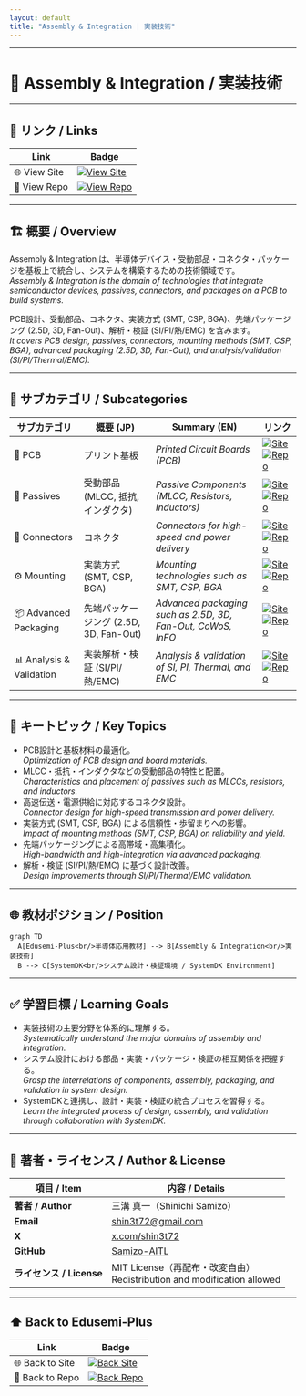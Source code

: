 ```yaml
---
layout: default
title: "Assembly & Integration | 実装技術"
---
```


---

# 🧩 Assembly & Integration / 実装技術

---

## 🔗 リンク / Links

| Link | Badge |
|---|---|
| 🌐 View Site | [![View Site](https://img.shields.io/badge/View-Site-green?style=for-the-badge&logo=githubpages)](https://samizo-aitl.github.io/Edusemi-Plus/Assembly-Integration/) |
| 📂 View Repo | [![View Repo](https://img.shields.io/badge/View-Repo-blue?style=for-the-badge&logo=github)](https://github.com/Samizo-AITL/Edusemi-Plus/tree/main/Assembly-Integration) |

---

## 🏗 概要 / Overview
Assembly & Integration は、半導体デバイス・受動部品・コネクタ・パッケージを基板上で統合し、システムを構築するための技術領域です。  
*Assembly & Integration is the domain of technologies that integrate semiconductor devices, passives, connectors, and packages on a PCB to build systems.*  

PCB設計、受動部品、コネクタ、実装方式 (SMT, CSP, BGA)、先端パッケージング (2.5D, 3D, Fan-Out)、解析・検証 (SI/PI/熱/EMC) を含みます。  
*It covers PCB design, passives, connectors, mounting methods (SMT, CSP, BGA), advanced packaging (2.5D, 3D, Fan-Out), and analysis/validation (SI/PI/Thermal/EMC).*  

---

## 📂 サブカテゴリ / Subcategories

| サブカテゴリ | 概要 (JP) | Summary (EN) | リンク |
|---|---|---|---|
| 📐 PCB | プリント基板 | *Printed Circuit Boards (PCB)* | [![Site](https://img.shields.io/badge/View-Site-green?style=flat&logo=githubpages)](https://samizo-aitl.github.io/Edusemi-Plus/Assembly-Integration/PCB/) [![Repo](https://img.shields.io/badge/View-Repo-blue?style=flat&logo=github)](https://github.com/Samizo-AITL/Edusemi-Plus/tree/main/Assembly-Integration/PCB) |
| 🧩 Passives | 受動部品 (MLCC, 抵抗, インダクタ) | *Passive Components (MLCC, Resistors, Inductors)* | [![Site](https://img.shields.io/badge/View-Site-green?style=flat&logo=githubpages)](https://samizo-aitl.github.io/Edusemi-Plus/Assembly-Integration/Passives/) [![Repo](https://img.shields.io/badge/View-Repo-blue?style=flat&logo=github)](https://github.com/Samizo-AITL/Edusemi-Plus/tree/main/Assembly-Integration/Passives) |
| 🔌 Connectors | コネクタ | *Connectors for high-speed and power delivery* | [![Site](https://img.shields.io/badge/View-Site-green?style=flat&logo=githubpages)](https://samizo-aitl.github.io/Edusemi-Plus/Assembly-Integration/Connectors/) [![Repo](https://img.shields.io/badge/View-Repo-blue?style=flat&logo=github)](https://github.com/Samizo-AITL/Edusemi-Plus/tree/main/Assembly-Integration/Connectors) |
| ⚙️ Mounting | 実装方式 (SMT, CSP, BGA) | *Mounting technologies such as SMT, CSP, BGA* | [![Site](https://img.shields.io/badge/View-Site-green?style=flat&logo=githubpages)](https://samizo-aitl.github.io/Edusemi-Plus/Assembly-Integration/Mounting/) [![Repo](https://img.shields.io/badge/View-Repo-blue?style=flat&logo=github)](https://github.com/Samizo-AITL/Edusemi-Plus/tree/main/Assembly-Integration/Mounting) |
| 📦 Advanced Packaging | 先端パッケージング (2.5D, 3D, Fan-Out) | *Advanced packaging such as 2.5D, 3D, Fan-Out, CoWoS, InFO* | [![Site](https://img.shields.io/badge/View-Site-green?style=flat&logo=githubpages)](https://samizo-aitl.github.io/Edusemi-Plus/Assembly-Integration/Advanced-Packaging/) [![Repo](https://img.shields.io/badge/View-Repo-blue?style=flat&logo=github)](https://github.com/Samizo-AITL/Edusemi-Plus/tree/main/Assembly-Integration/Advanced-Packaging) |
| 📊 Analysis & Validation | 実装解析・検証 (SI/PI/熱/EMC) | *Analysis & validation of SI, PI, Thermal, and EMC* | [![Site](https://img.shields.io/badge/View-Site-green?style=flat&logo=githubpages)](https://samizo-aitl.github.io/Edusemi-Plus/Assembly-Integration/Analysis-Validation/) [![Repo](https://img.shields.io/badge/View-Repo-blue?style=flat&logo=github)](https://github.com/Samizo-AITL/Edusemi-Plus/tree/main/Assembly-Integration/Analysis-Validation) |

---

## 🔑 キートピック / Key Topics
- PCB設計と基板材料の最適化。  
  *Optimization of PCB design and board materials.*  
- MLCC・抵抗・インダクタなどの受動部品の特性と配置。  
  *Characteristics and placement of passives such as MLCCs, resistors, and inductors.*  
- 高速伝送・電源供給に対応するコネクタ設計。  
  *Connector design for high-speed transmission and power delivery.*  
- 実装方式 (SMT, CSP, BGA) による信頼性・歩留まりへの影響。  
  *Impact of mounting methods (SMT, CSP, BGA) on reliability and yield.*  
- 先端パッケージングによる高帯域・高集積化。  
  *High-bandwidth and high-integration via advanced packaging.*  
- 解析・検証 (SI/PI/熱/EMC) に基づく設計改善。  
  *Design improvements through SI/PI/Thermal/EMC validation.*  

---

## 🌐 教材ポジション / Position
```mermaid
graph TD
  A[Edusemi-Plus<br/>半導体応用教材] --> B[Assembly & Integration<br/>実装技術]
  B --> C[SystemDK<br/>システム設計・検証環境 / SystemDK Environment]
```

---

## ✅ 学習目標 / Learning Goals
- 実装技術の主要分野を体系的に理解する。  
  *Systematically understand the major domains of assembly and integration.*  
- システム設計における部品・実装・パッケージ・検証の相互関係を把握する。  
  *Grasp the interrelations of components, assembly, packaging, and validation in system design.*  
- SystemDKと連携し、設計・実装・検証の統合プロセスを習得する。  
  *Learn the integrated process of design, assembly, and validation through collaboration with SystemDK.*  

---

## 👤 **著者・ライセンス / Author & License**

| **項目 / Item** | **内容 / Details** |
|-----------------|--------------------|
| **著者 / Author** | 三溝 真一（Shinichi Samizo） |
| **Email** | [shin3t72@gmail.com](mailto:shin3t72@gmail.com) |
| **X** | [x.com/shin3t72](https://x.com/shin3t72)|
| **GitHub** | [Samizo-AITL](https://github.com/Samizo-AITL) |
| **ライセンス / License** | MIT License（再配布・改変自由）<br>Redistribution and modification allowed |

---

## ⬆️ Back to Edusemi-Plus

| Link | Badge |
|---|---|
| 🌐 Back to Site | [![Back Site](https://img.shields.io/badge/⬆️%20Back-Site-green?style=for-the-badge&logo=githubpages)](https://samizo-aitl.github.io/Edusemi-Plus/) |
| 📂 Back to Repo | [![Back Repo](https://img.shields.io/badge/⬆️%20Back-Repo-blue?style=for-the-badge&logo=github)](https://github.com/Samizo-AITL/Edusemi-Plus) |
